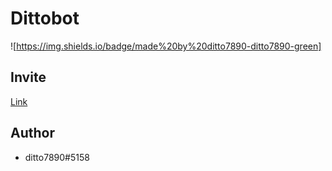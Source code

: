 # Dittobot
![https://img.shields.io/badge/made%20by%20ditto7890-ditto7890-green]
## Invite
[Link](https://discordapp.com/oauth2/authorize?client_id=689817745562533891&permissions=8&scope=bot)
## Author
* ditto7890#5158